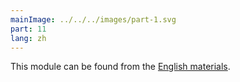 ```yaml
---
mainImage: ../../../images/part-1.svg
part: 11
lang: zh
---
```


<div class="intro">

This module can be found from the [English materials](/en/part11).

</div>